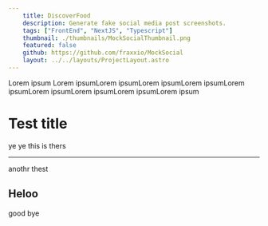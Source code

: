 ```yaml
---
    title: DiscoverFood
    description: Generate fake social media post screenshots. 
    tags: ["FrontEnd", "NextJS", "Typescript"]
    thumbnail: ./thumbnails/MockSocialThumbnail.png
    featured: false
    github: https://github.com/fraxxio/MockSocial
    layout: ../../layouts/ProjectLayout.astro
---
```


Lorem ipsum Lorem ipsumLorem ipsumLorem ipsumLorem ipsumLorem ipsumLorem ipsumLorem ipsumLorem ipsumLorem ipsum

# Test title

ye ye this is thers

---

anothr thest

## Heloo

good bye
